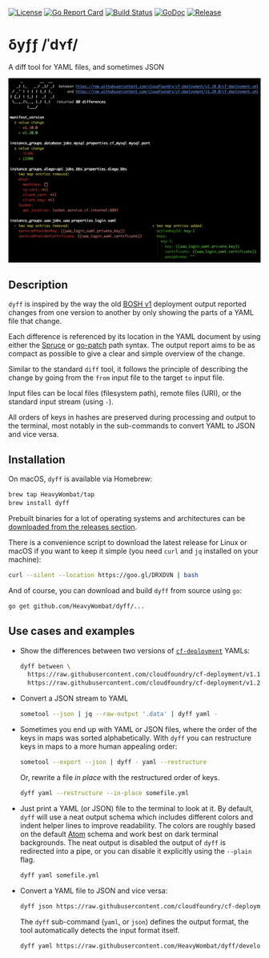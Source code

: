 [![License](https://img.shields.io/github/license/HeavyWombat/dyff.svg)](https://github.com/HeavyWombat/dyff/blob/master/LICENSE)
[![Go Report Card](https://goreportcard.com/badge/github.com/HeavyWombat/dyff)](https://goreportcard.com/report/github.com/HeavyWombat/dyff)
[![Build Status](https://travis-ci.org/HeavyWombat/dyff.svg?branch=master)](https://travis-ci.org/HeavyWombat/dyff)
[![GoDoc](https://godoc.org/github.com/HeavyWombat/dyff/pkg?status.svg)](https://godoc.org/github.com/HeavyWombat/dyff/pkg)
[![Release](https://img.shields.io/github/release/HeavyWombat/dyff.svg)](https://github.com/HeavyWombat/dyff/releases/latest)

# δyƒƒ /ˈdʏf/
A diff tool for YAML files, and sometimes JSON

![dyff between example](docs/images/dyff-between-example.png?raw=true "dyff between example of two cf-deployment versions")

## Description
`dyff` is inspired by the way the old [BOSH v1](https://bosh.io/) deployment output reported changes from one version to another by only showing the parts of a YAML file that change.

Each difference is referenced by its location in the YAML document by using either the [Spruce](https://github.com/geofffranks/spruce) or [go-patch](https://github.com/cppforlife/go-patch) path syntax. The output report aims to be as compact as possible to give a clear and simple overview of the change.

Similar to the standard `diff` tool, it follows the principle of describing the change by going from the `from` input file to the target `to` input file.

Input files can be local files (filesystem path), remote files (URI), or the standard input stream (using `-`).

All orders of keys in hashes are preserved during processing and output to the terminal, most notably in the sub-commands to convert YAML to JSON and vice versa.

## Installation
On macOS, `dyff` is available via Homebrew:
```bash
brew tap HeavyWombat/tap
brew install dyff
```

Prebuilt binaries for a lot of operating systems and architectures can be [downloaded from the releases section](https://github.com/HeavyWombat/dyff/releases/latest).

There is a convenience script to download the latest release for Linux or macOS if you want to keep it simple (you need `curl` and `jq` installed on your machine):
```bash
curl --silent --location https://goo.gl/DRXDVN | bash
```

And of course, you can download and build `dyff` from source using `go`:
```bash
go get github.com/HeavyWombat/dyff/...
```

## Use cases and examples
- Show the differences between two versions of [`cf-deployment`](https://github.com/cloudfoundry/cf-deployment/) YAMLs:
    ```bash
    dyff between \
      https://raw.githubusercontent.com/cloudfoundry/cf-deployment/v1.19.0/cf-deployment.yml \
      https://raw.githubusercontent.com/cloudfoundry/cf-deployment/v1.20.0/cf-deployment.yml
    ```

- Convert a JSON stream to YAML
    ```bash
    sometool --json | jq --raw-output '.data' | dyff yaml -
    ```

- Sometimes you end up with YAML or JSON files, where the order of the keys in maps was sorted alphabetically. With `dyff` you can restructure keys in maps to a more human appealing order:
    ```bash
    sometool --export --json | dyff - yaml --restructure
    ```
    Or, rewrite a file _in place_ with the restructured order of keys.
    ```bash
    dyff yaml --restructure --in-place somefile.yml
    ```

- Just print a YAML (or JSON) file to the terminal to look at it. By default, `dyff` will use a neat output schema which includes different colors and indent helper lines to improve readability. The colors are roughly based on the default [Atom](https://atom.io) schema and work best on dark terminal backgrounds. The neat output is disabled the output of `dyff` is redirected into a pipe, or you can disable it explicitly using the `--plain` flag.
    ```bash
    dyff yaml somefile.yml
    ```

- Convert a YAML file to JSON and vice versa:
    ```bash
    dyff json https://raw.githubusercontent.com/cloudfoundry/cf-deployment/v1.19.0/cf-deployment.yml
    ```
    The `dyff` sub-command (`yaml`, or `json`) defines the output format, the tool automatically detects the input format itself.
    ```bash
    dyff yaml https://raw.githubusercontent.com/HeavyWombat/dyff/develop/assets/bosh-yaml/manifest.json
    ```
